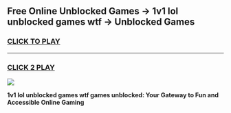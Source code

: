 
## Free Online Unblocked Games → 1v1 lol unblocked games wtf → Unblocked Games
<h3>
<a href="https://premium.freeplayer.one?title=1v1_lol_unblocked_games_wtf&ref=21F">CLICK TO PLAY</a></h3>
<hr>

<h3>
<a href="https://premium.freeplayer.one?title=1v1_lol_unblocked_games_wtf&ref=21F">CLICK 2 PLAY</a>
  
</h3>

<a href="https://premium.freeplayer.one?title=1v1_lol_unblocked_games_wtf&ref=21F/"><img src="https://clearcache.store/games.png"></a>


**1v1 lol unblocked games wtf games unblocked: Your Gateway to Fun and Accessible Online Gaming**
